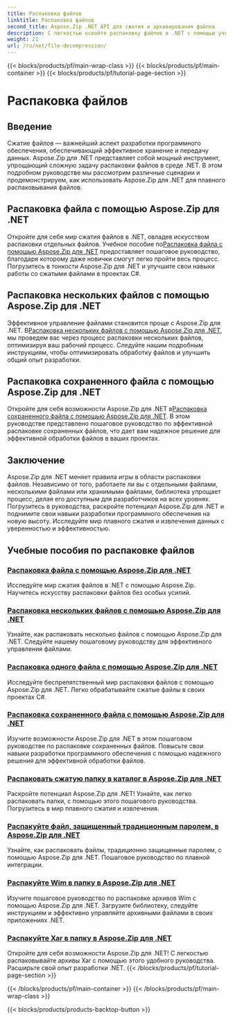 ```yaml
---
title: Распаковка файлов
linktitle: Распаковка файлов
second_title: Aspose.Zip .NET API для сжатия и архивирования файлов
description: С легкостью освойте распаковку файлов в .NET с помощью учебных пособий Aspose.Zip для .NET. Научитесь эффективно обрабатывать сжатые файлы с помощью пошаговых руководств.
weight: 21
url: /ru/net/file-decompression/
---
```


{{< blocks/products/pf/main-wrap-class >}}
{{< blocks/products/pf/main-container >}}
{{< blocks/products/pf/tutorial-page-section >}}

# Распаковка файлов



## Введение

Сжатие файлов — важнейший аспект разработки программного обеспечения, обеспечивающий эффективное хранение и передачу данных. Aspose.Zip для .NET представляет собой мощный инструмент, упрощающий сложную задачу распаковки файлов в среде .NET. В этом подробном руководстве мы рассмотрим различные сценарии и продемонстрируем, как использовать Aspose.Zip для .NET для плавного распаковывания файлов.

## Распаковка файла с помощью Aspose.Zip для .NET

Откройте для себя мир сжатия файлов в .NET, овладев искусством распаковки отдельных файлов. Учебное пособие по[Распаковка файла с помощью Aspose.Zip для .NET](./decompress-file/) предоставляет пошаговое руководство, благодаря которому даже новички смогут легко пройти весь процесс. Погрузитесь в тонкости Aspose.Zip для .NET и улучшите свои навыки работы со сжатыми файлами в проектах C#.

## Распаковка нескольких файлов с помощью Aspose.Zip для .NET

 Эффективное управление файлами становится проще с Aspose.Zip для .NET. В[Распаковка нескольких файлов с помощью Aspose.Zip для .NET](./decompress-multiple-files/), мы проведем вас через процесс распаковки нескольких файлов, оптимизируя ваш рабочий процесс. Следуйте нашим подробным инструкциям, чтобы оптимизировать обработку файлов и улучшить общий опыт разработки.

## Распаковка сохраненного файла с помощью Aspose.Zip для .NET

 Откройте для себя возможности Aspose.Zip для .NET в[Распаковка сохраненного файла с помощью Aspose.Zip для .NET](./decompress-stored-file/). В этом руководстве представлено пошаговое руководство по эффективной распаковке сохраненных файлов, что дает вам надежное решение для эффективной обработки файлов в ваших проектах.

## Заключение

Aspose.Zip для .NET меняет правила игры в области распаковки файлов. Независимо от того, работаете ли вы с отдельными файлами, несколькими файлами или хранимыми файлами, библиотека упрощает процесс, делая его доступным для разработчиков на всех уровнях. Погрузитесь в руководства, раскройте потенциал Aspose.Zip для .NET и поднимите свои навыки разработки программного обеспечения на новую высоту. Исследуйте мир плавного сжатия и извлечения данных с уверенностью и эффективностью.
## Учебные пособия по распаковке файлов
### [Распаковка файла с помощью Aspose.Zip для .NET](./decompress-file/)
Исследуйте мир сжатия файлов в .NET с помощью Aspose.Zip. Научитесь искусству распаковки файлов без особых усилий.
### [Распаковка нескольких файлов с помощью Aspose.Zip для .NET](./decompress-multiple-files/)
Узнайте, как распаковать несколько файлов с помощью Aspose.Zip для .NET. Следуйте нашему пошаговому руководству для эффективного управления файлами.
### [Распаковка одного файла с помощью Aspose.Zip для .NET](./decompress-single-file/)
Исследуйте беспрепятственный мир распаковки файлов с помощью Aspose.Zip для .NET. Легко обрабатывайте сжатые файлы в своих проектах C#.
### [Распаковка сохраненного файла с помощью Aspose.Zip для .NET](./decompress-stored-file/)
Изучите возможности Aspose.Zip для .NET в этом пошаговом руководстве по распаковке сохраненных файлов. Повысьте свои навыки разработки программного обеспечения с помощью надежного решения для эффективной обработки файлов.
### [Распаковать сжатую папку в каталог в Aspose.Zip для .NET](./decompress-compressed-folder-directory/)
Раскройте потенциал Aspose.Zip для .NET! Узнайте, как легко распаковать папки, с помощью этого пошагового руководства. Погрузитесь в мир плавного сжатия и извлечения.
### [Распакуйте файл, защищенный традиционным паролем, в Aspose.Zip для .NET](./decompress-traditionally-password-protected-file/)
Узнайте, как распаковать файлы, традиционно защищенные паролем, с помощью Aspose.Zip для .NET. Пошаговое руководство по плавной интеграции.
### [Распакуйте Wim в папку в Aspose.Zip для .NET](./decompress-wim-folder/)
Изучите пошаговое руководство по распаковке архивов Wim с помощью Aspose.Zip для .NET. Загрузите библиотеку, следуйте инструкциям и эффективно управляйте архивными файлами в своих приложениях .NET.
### [Распакуйте Xar в папку в Aspose.Zip для .NET](./decompress-xar-folder/)
Откройте для себя возможности Aspose.Zip для .NET! С легкостью распаковывайте архивы Xar с помощью этого удобного руководства. Расширьте свой опыт разработки .NET.
{{< /blocks/products/pf/tutorial-page-section >}}

{{< /blocks/products/pf/main-container >}}
{{< /blocks/products/pf/main-wrap-class >}}

{{< blocks/products/products-backtop-button >}}
